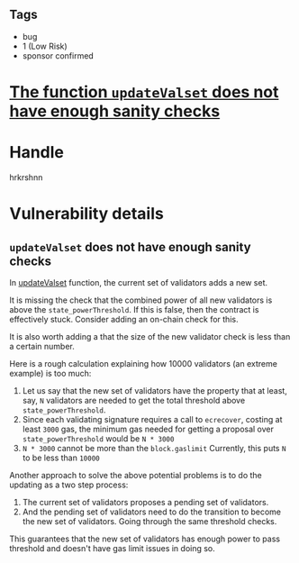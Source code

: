 ## Tags

- bug
- 1 (Low Risk)
- sponsor confirmed

# [The function `updateValset` does not have enough sanity checks](https://github.com/code-423n4/2021-08-gravitybridge-findings/issues/51) 

# Handle

hrkrshnn


# Vulnerability details

##  `updateValset` does not have enough sanity checks

In
[updateValset](https://github.com/althea-net/cosmos-gravity-bridge/blob/92d0e12cea813305e6472851beeb80bd2eaf858d/solidity/contracts/Gravity.sol#L224)
function, the current set of validators adds a new set.

It is missing the check that the combined power of all new validators is
above the `state_powerThreshold`. If this is false, then the contract is
effectively stuck. Consider adding an on-chain check for this.

It is also worth adding a that the size of the new validator check is
less than a certain number.

Here is a rough calculation explaining how 10000 validators (an extreme
example) is too much:

1.  Let us say that the new set of validators have the property that at
    least, say, `N` validators are needed to get the total threshold
    above `state_powerThreshold`.
2.  Since each validating signature requires a call to `ecrecover`,
    costing at least `3000` gas, the minimum gas needed for getting a
    proposal over `state_powerThreshold` would be `N * 3000`
3.  `N * 3000` cannot be more than the `block.gaslimit` Currently, this
    puts `N` to be less than `10000`

Another approach to solve the above potential problems is to do the
updating as a two step process:

1.  The current set of validators proposes a pending set of validators.
2.  And the pending set of validators need to do the transition to
    become the new set of validators. Going through the same threshold
    checks.

This guarantees that the new set of validators has enough power to pass
threshold and doesn't have gas limit issues in doing so.


